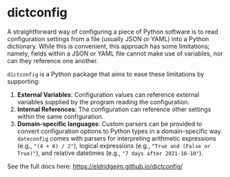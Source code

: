 dictconfig
==========

A straightforward way of configuring a piece of Python software is to read
configuration settings from a file (usually JSON or YAML) into a Python
dictionary. While this is convenient, this approach has some limitations;
namely, fields within a JSON or YAML file cannot make use of variables, nor can
they reference one another.

`dictconfig` is a Python package that aims to ease these limitations by
supporting:

1. **External Variables**: Configuration values can reference external
   variables supplied by the program reading the configuration.
2. **Internal References**: The configuration can reference other settings
   within the same configuration.
3. **Domain-specific languages**: Custom parsers can be provided to convert
   configuration options to Python types in a domain-specific way. `dateconfig`
   comes with parsers for interpreting arithmetic expressions (e.g., `"(4 + 6) / 2"`),
   logical expressions (e.g., `"True and (False or True)"`), and relative datetimes
   (e.g., `"7 days after 2021-10-10"`).

See the full docs here: https://eldridgejm.github.io/dictconfig/
